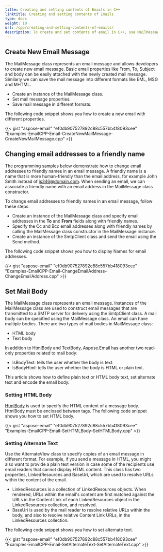 ```yaml
---
title: Creating and setting contents of Emails in C++
linktitle: Creating and setting contents of Emails
type: docs
weight: 10
url: /cpp/creating-and-setting-contents-of-emails/
description: To create and set contents of email in C++, use MailMessage class that can create and save the mail message into different formats like EML, MSG and MHTML.
---
```


## **Create New Email Message**
The MailMessage class represents an email message and allows developers to create new email message. Basic email properties like From, To, Subject and body can be easily attached with the newly created mail message. Similarly we can save the mail message into different formats like EML, MSG and MHTML.

- Create an instance of the MailMessage class.
- Set mail message properties.
- Save mail message in different formats.

The following code snippet shows you how to create a new email with different properties.

{{< gist "aspose-email" "ef0db907527892c88c557bb418093cee" "Examples-EmailCPP-Email-CreateNewMailMessage-CreateNewMailMessage.cpp" >}}
## **Changing email addresses to a friendly name**
The programming samples below demonstrate how to change email addresses to friendly names in an email message. A friendly name is a name that is more human-friendly than the email address, for example John Smith instead of js346@domain.com. When sending an email, we can associate a friendly name with an email address in the MailMessage class constructor.

To change email addresses to friendly names in an email message, follow these steps:

- Create an instance of the MailMessage class and specify email addresses in the **To** and **From** fields along with friendly names.
- Specify the Cc and Bcc email addresses along with friendly names by calling the MailMessage class constructor in the MailMessage instance.
- Create an instance of the SmtpClient class and send the email using the Send method.

The following code snippet shows you how to display Names for email addresses.

{{< gist "aspose-email" "ef0db907527892c88c557bb418093cee" "Examples-EmailCPP-Email-ChangeEmailAddress-ChangeEmailAddress.cpp" >}}
## **Set Mail Body**
The MailMessage class represents an email message. Instances of the MailMessage class are used to construct email messages that are transmitted to a SMTP server for delivery using the SmtpClient class. A mail body can be specified using the MailMessage class. An email can have multiple bodies. There are two types of mail bodies in MailMessage class:

- HTML body
- Text body

In addition to HtmlBody and TextBody, Aspose.Email has another two read-only properties related to mail body:

- IsBodyText: tells the user whether the body is text.
- IsBodyHtml: tells the user whether the body is HTML or plain text.

This article shows how to define plain text or HTML body text, set alternate text and encode the email body.
### **Setting HTML Body**
[HtmlBody](https://apireference.aspose.com/email/cpp/class/aspose.email.mail_message) is used to specify the HTML content of a message body. HtmlBody must be enclosed between <html> </html> tags. The following code snippet shows you how to set HTML body.



{{< gist "aspose-email" "ef0db907527892c88c557bb418093cee" "Examples-EmailCPP-Email-SetHTMLBody-SetHTMLBody.cpp" >}}
### **Setting Alternate Text**
Use the AlternateView class to specify copies of an email message in different format. For example, if you send a message in HTML, you might also want to provide a plain text version in case some of the recipients use email readers that cannot display HTML content. This class has two properties, LinkedResources and BaseUri, which are used to resolve URLs within the content of the email.

- LinkedResources is a collection of LinkedResources objects. When rendered, URLs within the email's content are first matched against the URLs in the Content Link of each LinkedResources object in the LinkedResources collection, and resolved.
- BaseUri is used by the mail reader to resolve relative URLs within the body, and also to resolve relative Content Link URLs, in the LinkedResources collection.

The following code snippet shows you how to set alternate text.

{{< gist "aspose-email" "ef0db907527892c88c557bb418093cee" "Examples-EmailCPP-Email-SetAlternateText-SetAlternateText.cpp" >}}
